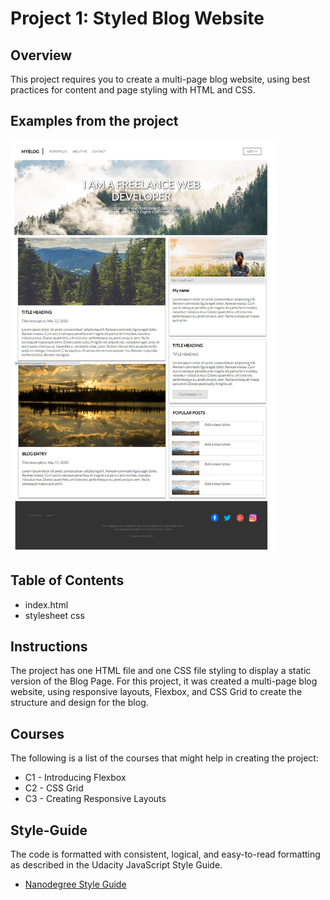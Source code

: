 # Project 1: Styled Blog Website   

## Overview
This project requires you to create a multi-page blog website, using best practices for content and page
styling with HTML and CSS.
## Examples from the project
 <img src="https://github.com/Diana-Szalai/Styled-Blog-Website/blob/master/resources/css/img/Capture2.jpg?raw=true" width="426" height="660" />

## Table of Contents
* index.html
* stylesheet css

## Instructions

The project has one HTML file and one CSS file styling to display a static version of the Blog Page. 
For this project, it was created a multi-page blog website, using responsive layouts, Flexbox, and CSS Grid to create the
structure and design for the blog.
## Courses

The following is a list of the courses that might help in creating the project:

* C1 - Introducing Flexbox
* C2 - CSS Grid
* C3 - Creating Responsive
Layouts

## Style-Guide
The code is formatted with consistent, logical, and easy-to-read formatting as described in the Udacity JavaScript Style Guide.

* [Nanodegree Style Guide](http://udacity.github.io/frontend-nanodegree-styleguide/)    

